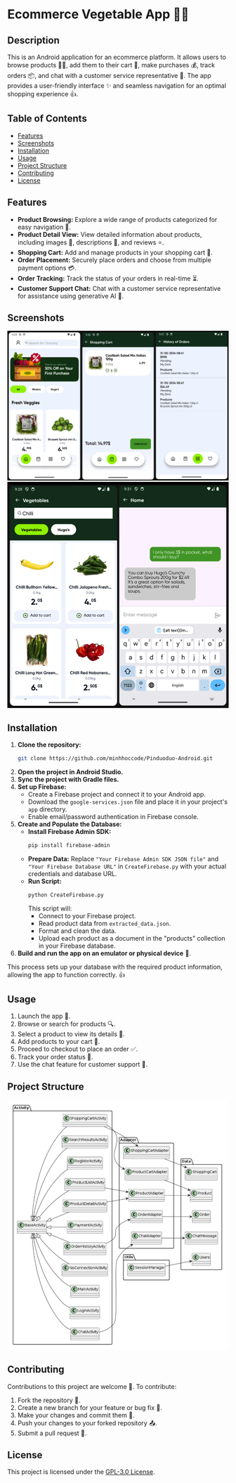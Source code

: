# Ecommerce Vegetable App 🛒🥬

## Description

This is an Android application for an ecommerce platform. It allows users to browse products 🍅🥕, add them to their cart 🛒, make purchases 💰, track orders 📦, and chat with a customer service representative 💬. The app provides a user-friendly interface ✨ and seamless navigation for an optimal shopping experience 👍.

## Table of Contents

* [Features](#features)
* [Screenshots](#screenshots)
* [Installation](#installation)
* [Usage](#usage)
* [Project Structure](#project-structure)
* [Contributing](#contributing)
* [License](#license)

## Features

* **Product Browsing:** Explore a wide range of products categorized for easy navigation 🧭.
* **Product Detail View:** View detailed information about products, including images 📸, descriptions 📝, and reviews ⭐.
* **Shopping Cart:** Add and manage products in your shopping cart 🛒.
* **Order Placement:** Securely place orders and choose from multiple payment options 💳.
* **Order Tracking:** Track the status of your orders in real-time ⏳.
* **Customer Support Chat:** Chat with a customer service representative for assistance using generative AI 🤖.

## Screenshots

![Product Browsing](Image/image-3.png)
![Order Tracking](Image/image-5.png)

## Installation

1. **Clone the repository:**
   ```sh
   git clone https://github.com/minhhoccode/Pinduoduo-Android.git
   ```
2. **Open the project in Android Studio.**
3. **Sync the project with Gradle files.**
4. **Set up Firebase:** 
    - Create a Firebase project and connect it to your Android app. 
    - Download the `google-services.json` file and place it in your project's `app` directory.
    - Enable email/password authentication in Firebase console.
5. **Create and Populate the Database:**
   - **Install Firebase Admin SDK:** 
     ```bash
     pip install firebase-admin
     ```
   - **Prepare Data:** Replace `"Your Firebase Admin SDK JSON file"` and `"Your Firebase Database URL"`  in `CreateFirebase.py` with your actual credentials and database URL. 
   - **Run Script:** 
     ```bash
     python CreateFirebase.py 
     ```
     This script will:
        * Connect to your Firebase project.
        * Read product data from  `extracted_data.json`.
        * Format and clean the data.
        * Upload each product as a document in the "products" collection in your Firebase database.
6. **Build and run the app on an emulator or physical device** 📱. 

This process sets up your database with the required product information, allowing the app to function correctly. 👍 

## Usage

1. Launch the app 🚀.
2. Browse or search for products 🔍.
3. Select a product to view its details 👀.
4. Add products to your cart 🛒.
5. Proceed to checkout to place an order ✅.
6. Track your order status 🚚.
7. Use the chat feature for customer support 💬.

## Project Structure

![Project Structure](Image/image-1.png)

## Contributing

Contributions to this project are welcome 🙌. To contribute:

1. Fork the repository 🍴.
2. Create a new branch for your feature or bug fix 🌿.
3. Make your changes and commit them 🚀.
4. Push your changes to your forked repository 📤.
5. Submit a pull request 🙏.

## License

This project is licensed under the [GPL-3.0 License](LICENSE).
